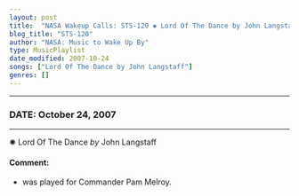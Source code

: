 ```yaml
---
layout: post
title:  "NASA Wakeup Calls: STS-120 ✺ Lord Of The Dance by John Langstaff ✷ October 24, 2007"
blog_title: "STS-120"
author: "NASA: Music to Wake Up By"
type: MusicPlaylist
date_modified: 2007-10-24
songs: ["Lord Of The Dance by John Langstaff"]
genres: []
---
```


----
### DATE: October 24, 2007
----
✺ Lord Of The Dance *by* John Langstaff  

#### Comment:
* was played for Commander Pam Melroy.



<br/>
<center>
	<a target="_blank"
	   href="https://twitter.com/intent/tweet?hashtags=Space,NASA,Playlist,NASAWakeupCalls,SpaceProgram&text=🚀 {{ page.author}}, {{ page.title }}. {{ site.url }}{{ page.url }}&via=nasawakeupcalls"><i class="fab fa-twitter" title="Tweet this page" alt="Tweet this page" style="font-size: 1.3em;"></i></a>
	&nbsp; 	<i class="fas fa-user-astronaut" style="font-size: 1.5em;"></i> &nbsp;
    <a id="custom_amazon_link"
       type="amzn" search="#"
       category="popular music">
    <i class="fab fa-amazon" style="font-size: 1.3em;"></i></a>
</center>

<!-- Randomly resolve an individual entry from a song array -->
<script src="/assets/javascript/seedrandom.min.js"></script>
<script>
  var wake_me_up = ["Lord Of The Dance by John Langstaff"];
  var prng = new Math.seedrandom();
  function randomSong() {
    song = wake_me_up[Math.floor(Math.random() * wake_me_up.length)];
    var amazon_link = document.getElementById("custom_amazon_link");
    amazon_link.setAttribute("search", song);
  }
  window.onload = randomSong();
</script>
